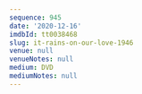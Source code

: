 ```yaml
---
sequence: 945
date: '2020-12-16'
imdbId: tt0038468
slug: it-rains-on-our-love-1946
venue: null
venueNotes: null
medium: DVD
mediumNotes: null
---
```


